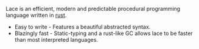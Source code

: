 Lace is an efficient, modern and predictable procedural programming language written in [rust](https://www.rust-lang.org/).
* Easy to write - Features a beautiful abstracted syntax.
* Blazingly fast - Static-typing and a rust-like GC allows lace to be faster than most interpreted languages.
